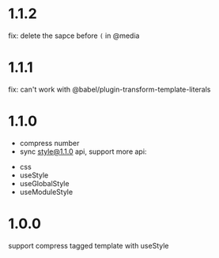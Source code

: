 # 1.1.2
fix: delete the sapce before `(` in @media

# 1.1.1
fix: can't work with @babel/plugin-transform-template-literals

# 1.1.0
- compress number
- sync style@1.1.0 api, support more api:
* css
* useStyle
* useGlobalStyle
* useModuleStyle

# 1.0.0
support compress tagged template with useStyle
